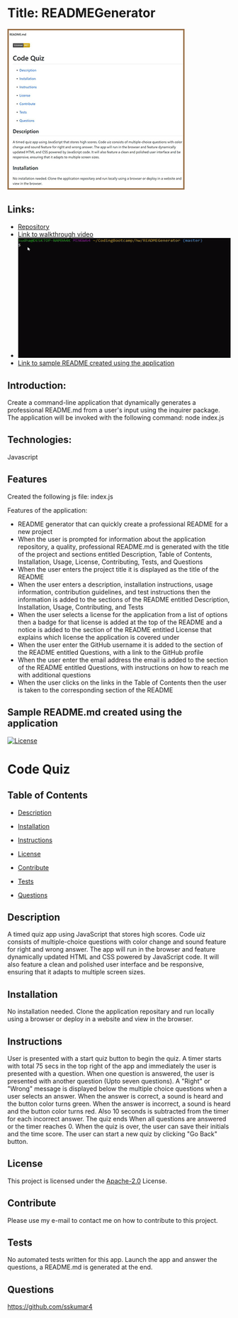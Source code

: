 
# Title: READMEGenerator

 [![picture 2](assets/RG.JPG)](https://github.com/sskumar4/READMEGenerator)

## Links:

* [Repository](https://github.com/sskumar4/READMEGenerator)
* [Link to walkthrough video](https://bit.ly/39ucNEf)
* [![video](assets/appVideo.gif)](https://github.com/sskumar4/READMEGenerator)
* [Link to sample README created using the application](#Sample-README-created-using-the-application)

## Introduction:   
Create a command-line application that dynamically generates a professional README.md from a user's input using the inquirer package. The application will be invoked with the following command: node index.js

## Technologies: 
Javascript

## Features
Created the following 
js file: index.js
  
Features of the application:
  * README generator that can quickly create a professional README for a new project
  * When the user is prompted for information about the application repository, a quality, professional README.md is generated with the title of the project and sections entitled Description, Table of Contents, Installation, Usage, License, Contributing, Tests, and Questions
  * When the user enters the project title it is displayed as the title of the README
  * When the user enters a description, installation instructions, usage information, contribution guidelines, and test instructions then the information is added to the sections of the README entitled Description, Installation, Usage, Contributing, and Tests
  * When the user selects a license for the application from a list of options then a badge for that license is added at the top of the README and a notice is added to the section of the README entitled License that explains which license the application is covered under
  * When the user enter the GitHub username it is added to the section of the README entitled Questions, with a link to the GitHub profile
  * When the user enter the email address the email is added to the section of the README entitled Questions, with instructions on how to reach me with additional questions
  * When the user clicks on the links in the Table of Contents then the user is taken to the corresponding section of the README


## Sample README.md created using the application

[![License](https://img.shields.io/badge/License-Apache%202.0-blue.svg)](https://opensource.org/licenses/Apache-2.0)

# Code Quiz

## Table of Contents
* [Description](#Description)

* [Installation](#Installation)

* [Instructions](#Instructions)

* [License](#License)

* [Contribute](#Contribute)

* [Tests](#Tests)

* [Questions](#Questions)

## Description
A timed quiz app using JavaScript that stores high scores. Code uiz consists of multiple-choice questions with color change and sound feature for right and wrong answer. The app will run in the browser and feature dynamically updated HTML and CSS powered by JavaScript code. It will also feature a clean and polished user interface and be responsive, ensuring that it adapts to multiple screen sizes.

## Installation
No installation needed. Clone the application repositary and run locally using a browser or deploy in a website and view in the browser.

## Instructions
User is presented with a start quiz button to begin the quiz. A timer starts with total 75 secs in the top right of the app and immediately the user is presented with a question. When one question is answered, the user is presented with another question (Upto seven questions). A "Right" or "Wrong" message is displayed below the multiple choice questions when a user selects an answer. When the answer is correct, a sound is heard and the button color turns green. When the answer is incorrect, a sound is heard and the button color turns red. Also 10 seconds is subtracted from the timer for each incorrect answer. The quiz ends When all questions are answered or the timer reaches 0. When the quiz is over, the user can save their initials and the time score. The user can start a new quiz by clicking "Go Back" button.
## License 
This project is licensed under the [Apache-2.0](https://opensource.org/licenses/Apache-2.0) License.  
## Contribute
Please use my e-mail to contact me on how to contribute to this project.
## Tests
No automated tests written for this app. Launch the app and answer the questions, a README.md is generated at the end.
## Questions
https://github.com/sskumar4

